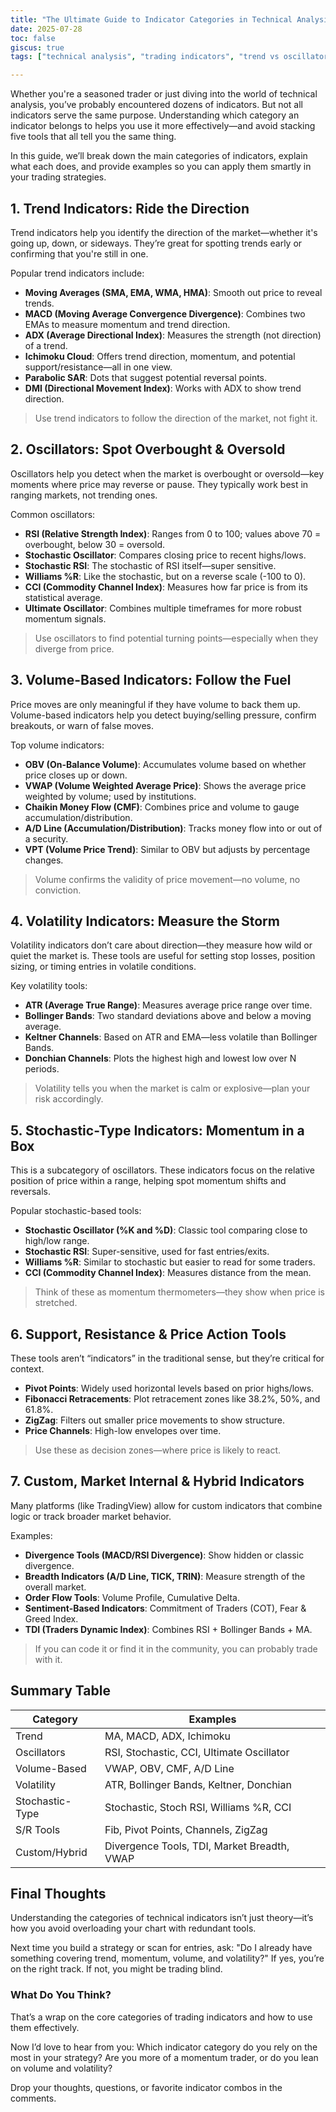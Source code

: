 ```yaml
---
title: "The Ultimate Guide to Indicator Categories in Technical Analysis"
date: 2025-07-28
toc: false
giscus: true 
tags: ["technical analysis", "trading indicators", "trend vs oscillator", "volume analysis"]

---
```


Whether you're a seasoned trader or just diving into the world of technical analysis, you’ve probably encountered dozens of indicators. But not all indicators serve the same purpose. Understanding which category an indicator belongs to helps you use it more effectively—and avoid stacking five tools that all tell you the same thing.

In this guide, we’ll break down the main categories of indicators, explain what each does, and provide examples so you can apply them smartly in your trading strategies.

## 1. Trend Indicators: Ride the Direction
Trend indicators help you identify the direction of the market—whether it's going up, down, or sideways. They’re great for spotting trends early or confirming that you're still in one.

Popular trend indicators include:
- **Moving Averages (SMA, EMA, WMA, HMA)**: Smooth out price to reveal trends.
- **MACD (Moving Average Convergence Divergence)**: Combines two EMAs to measure momentum and trend direction.
- **ADX (Average Directional Index)**: Measures the strength (not direction) of a trend.
- **Ichimoku Cloud**: Offers trend direction, momentum, and potential support/resistance—all in one view.
- **Parabolic SAR**: Dots that suggest potential reversal points.
- **DMI (Directional Movement Index)**: Works with ADX to show trend direction.

> Use trend indicators to follow the direction of the market, not fight it.

## 2. Oscillators: Spot Overbought & Oversold
Oscillators help you detect when the market is overbought or oversold—key moments where price may reverse or pause. They typically work best in ranging markets, not trending ones.

Common oscillators:
- **RSI (Relative Strength Index)**: Ranges from 0 to 100; values above 70 = overbought, below 30 = oversold.
- **Stochastic Oscillator**: Compares closing price to recent highs/lows.
- **Stochastic RSI**: The stochastic of RSI itself—super sensitive.
- **Williams %R**: Like the stochastic, but on a reverse scale (-100 to 0).
- **CCI (Commodity Channel Index)**: Measures how far price is from its statistical average.
- **Ultimate Oscillator**: Combines multiple timeframes for more robust momentum signals.

> Use oscillators to find potential turning points—especially when they diverge from price.

## 3. Volume-Based Indicators: Follow the Fuel
Price moves are only meaningful if they have volume to back them up. Volume-based indicators help you detect buying/selling pressure, confirm breakouts, or warn of false moves.

Top volume indicators:
- **OBV (On-Balance Volume)**: Accumulates volume based on whether price closes up or down.
- **VWAP (Volume Weighted Average Price)**: Shows the average price weighted by volume; used by institutions.
- **Chaikin Money Flow (CMF)**: Combines price and volume to gauge accumulation/distribution.
- **A/D Line (Accumulation/Distribution)**: Tracks money flow into or out of a security.
- **VPT (Volume Price Trend)**: Similar to OBV but adjusts by percentage changes.

> Volume confirms the validity of price movement—no volume, no conviction.

## 4. Volatility Indicators: Measure the Storm
Volatility indicators don’t care about direction—they measure how wild or quiet the market is. These tools are useful for setting stop losses, position sizing, or timing entries in volatile conditions.

Key volatility tools:
- **ATR (Average True Range)**: Measures average price range over time.
- **Bollinger Bands**: Two standard deviations above and below a moving average.
- **Keltner Channels**: Based on ATR and EMA—less volatile than Bollinger Bands.
- **Donchian Channels**: Plots the highest high and lowest low over N periods.

> Volatility tells you when the market is calm or explosive—plan your risk accordingly.

## 5. Stochastic-Type Indicators: Momentum in a Box
This is a subcategory of oscillators. These indicators focus on the relative position of price within a range, helping spot momentum shifts and reversals.

Popular stochastic-based tools:
- **Stochastic Oscillator (%K and %D)**: Classic tool comparing close to high/low range.
- **Stochastic RSI**: Super-sensitive, used for fast entries/exits.
- **Williams %R**: Similar to stochastic but easier to read for some traders.
- **CCI (Commodity Channel Index)**: Measures distance from the mean.

> Think of these as momentum thermometers—they show when price is stretched.

## 6. Support, Resistance & Price Action Tools
These tools aren’t “indicators” in the traditional sense, but they’re critical for context.

- **Pivot Points**: Widely used horizontal levels based on prior highs/lows.
- **Fibonacci Retracements**: Plot retracement zones like 38.2%, 50%, and 61.8%.
- **ZigZag**: Filters out smaller price movements to show structure.
- **Price Channels**: High-low envelopes over time.

> Use these as decision zones—where price is likely to react.

## 7. Custom, Market Internal & Hybrid Indicators
Many platforms (like TradingView) allow for custom indicators that combine logic or track broader market behavior.

Examples:
- **Divergence Tools (MACD/RSI Divergence)**: Show hidden or classic divergence.
- **Breadth Indicators (A/D Line, TICK, TRIN)**: Measure strength of the overall market.
- **Order Flow Tools**: Volume Profile, Cumulative Delta.
- **Sentiment-Based Indicators**: Commitment of Traders (COT), Fear & Greed Index.
- **TDI (Traders Dynamic Index)**: Combines RSI + Bollinger Bands + MA.

> If you can code it or find it in the community, you can probably trade with it.

## Summary Table
| **Category** | 	**Examples** |
| - | - |
| Trend	| MA, MACD, ADX, Ichimoku |
| Oscillators	| RSI, Stochastic, CCI, Ultimate Oscillator| 
| Volume-Based	| VWAP, OBV, CMF, A/D Line| 
| Volatility	| ATR, Bollinger Bands, Keltner, Donchian| 
| Stochastic-Type	| Stochastic, Stoch RSI, Williams %R, CCI| 
| S/R Tools	| Fib, Pivot Points, Channels, ZigZag| 
| Custom/Hybrid	| Divergence Tools, TDI, Market Breadth, VWAP| 

## Final Thoughts
Understanding the categories of technical indicators isn’t just theory—it’s how you avoid overloading your chart with redundant tools.

Next time you build a strategy or scan for entries, ask:
"Do I already have something covering trend, momentum, volume, and volatility?"
If yes, you’re on the right track.
If not, you might be trading blind.

### What Do You Think?
That’s a wrap on the core categories of trading indicators and how to use them effectively.

Now I’d love to hear from you:
Which indicator category do you rely on the most in your strategy?
Are you more of a momentum trader, or do you lean on volume and volatility?

Drop your thoughts, questions, or favorite indicator combos in the comments.